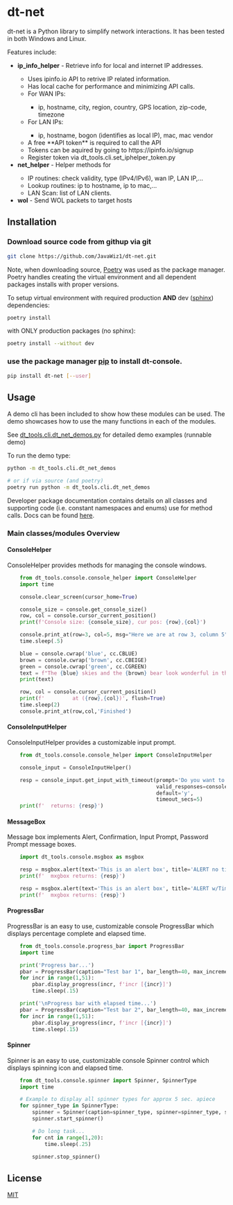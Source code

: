 # dt-net

dt-net is a Python library to simplify network interactions.  It has been tested in both Windows and Linux.

Features include:
<ul>
    <li><b>ip_info_helper</b> - Retrieve info for local and internet IP addresses.</li>
    <ul>
        <li>Uses ipinfo.io API to retrive IP related information.</li>
        <li>Has local cache for performance and minimizing API calls.</li>
        <li>For WAN IPs:</li>
        <ul>
            <li>ip, hostname, city, region, country, GPS location, zip-code, timezone
        </ul>
        <li>For LAN IPs:</li>
        <ul>
            <li>ip, hostname, bogon (identifies as local IP), mac, mac vendor</li>
        </ul>
        <li>A free **API token** is required to call the API</li>
        <li>Tokens can be aquired by going to https://ipinfo.io/signup</li>
        <li>Register token via dt_tools.cli.set_iphelper_token.py</li>
    </ul>
    <li><b>net_helper</b> - Helper methods for</li>
    <ul>
        <li>IP routines: check validity, type (IPv4/IPv6), wan IP, LAN IP,...</li>
        <li>Lookup routines: ip to hostname, ip to mac,...</li>
        <li>LAN Scan: list of LAN clients.</li>
    </ul>
    <li><b>wol</b> - Send WOL packets to target hosts</li>
</ul>


## Installation

### Download source code from githup via git
```bash
git clone https://github.com/JavaWiz1/dt-net.git
```
Note, when downloading source, [Poetry](https://python-poetry.org/docs/) was used as the package manager.  Poetry
handles creating the virtual environment and all dependent packages installs with proper versions.

To setup virtual environment with required production __AND__ dev ([sphinx](https://www.sphinx-doc.org/en/master/)) dependencies:
```bash
poetry install
```

with ONLY production packages (no sphinx):
```bash
poetry install --without dev
```

### use the package manager [pip](https://pip.pypa.io/en/stable/) to install dt-console.

```bash
pip install dt-net [--user]
```

## Usage
A demo cli has been included to show how these modules can be used.  The demo showcases how to use the
many functions in each of the modules.

See [dt_tools.cli.dt_net_demos.py](https://github.com/JavaWiz1/dt-console/blob/develop/dt_tools/cli/dt_net_demos.py) for detailed demo examples (runnable demo)

To run the demo type:
```bash
python -m dt_tools.cli.dt_net_demos

# or if via source (and poetry)
poetry run python -m dt_tools.cli.dt_net_demos
```

Developer package documentation contains details on all classes and supporting code (i.e. constant namespaces and enums) use for method calls.  Docs can be found [here](https://htmlpreview.github.io/?https://github.com/JavaWiz1/dt-console/blob/develop/docs/html/index.html).


### Main classes/modules Overview

#### ConsoleHelper
ConsoleHelper provides methods for managing the console windows.

```python
    from dt_tools.console.console_helper import ConsoleHelper
    import time

    console.clear_screen(cursor_home=True)

    console_size = console.get_console_size()
    row, col = console.cursor_current_position()
    print(f'Console size: {console_size}, cur pos: {row},{col}')

    console.print_at(row=3, col=5, msg="Here we are at row 3, column 5", eol='\n\n')
    time.sleep(.5)

    blue = console.cwrap('blue', cc.CBLUE)
    brown = console.cwrap('brown', cc.CBEIGE)
    green = console.cwrap('green', cc.CGREEN)
    text = f"The {blue} skies and the {brown} bear look wonderful in the {green} forest!"
    print(text)

    row, col = console.cursor_current_position()
    print(f'         at ({row},{col})', flush=True)
    time.sleep(2)
    console.print_at(row,col,'Finished')
```

#### ConsoleInputHelper
ConsoleInputHelper provides a customizable input prompt.

```python
    from dt_tools.console.console_helper import ConsoleInputHelper

    console_input = ConsoleInputHelper()

    resp = console_input.get_input_with_timeout(prompt='Do you want to continue (y/n) > ',
                                                valid_responses=console_input.YES_NO_RESPONSE,
                                                default='y',
                                                timeout_secs=5)
    print(f'  returns: {resp}')

```

#### MessageBox
Message box implements Alert, Confirmation, Input Prompt, Password Prompt message boxes.

```python
    import dt_tools.console.msgbox as msgbox

    resp = msgbox.alert(text='This is an alert box', title='ALERT no timeout')
    print(f'  mxgbox returns: {resp}')

    resp = msgbox.alert(text='This is an alert box', title='ALERT w/Timeout', timeout=3000)
    print(f'  mxgbox returns: {resp}')

```

#### ProgressBar
ProgressBar is an easy to use, customizable console ProgressBar which displays percentage complete and elapsed time.

```python
    from dt_tools.console.progress_bar import ProgressBar
    import time

    print('Progress bar...')
    pbar = ProgressBar(caption="Test bar 1", bar_length=40, max_increments=50, show_elapsed=False)
    for incr in range(1,51):
        pbar.display_progress(incr, f'incr [{incr}]')
        time.sleep(.15)

    print('\nProgress bar with elapsed time...')
    pbar = ProgressBar(caption="Test bar 2", bar_length=40, max_increments=50, show_elapsed=True)
    for incr in range(1,51):
        pbar.display_progress(incr, f'incr [{incr}]')
        time.sleep(.15)
```

#### Spinner
Spinner is an easy to use, customizable console Spinner control which displays spinning icon and elapsed time.

```python
    from dt_tools.console.spinner import Spinner, SpinnerType
    import time

    # Example to display all spinner types for approx 5 sec. apiece
    for spinner_type in SpinnerType:
        spinner = Spinner(caption=spinner_type, spinner=spinner_type, show_elapsed=True)
        spinner.start_spinner()

        # Do long task...
        for cnt in range(1,20):
            time.sleep(.25)

        spinner.stop_spinner()
```


## License
[MIT](https://choosealicense.com/licenses/mit/)

